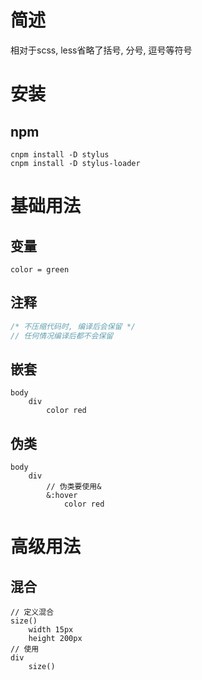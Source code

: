 # 简述

相对于scss, less省略了括号, 分号, 逗号等符号

# 安装

## npm

```shell
cnpm install -D stylus
cnpm install -D stylus-loader
```

# 基础用法

## 变量

```stylus
color = green
```

## 注释

```scss
/* 不压缩代码时, 编译后会保留 */
// 任何情况编译后都不会保留
```

## 嵌套

```stylus
body
    div
        color red
```

## 伪类

```stylus
body
    div
        // 伪类要使用&
        &:hover
            color red
```

# 高级用法

## 混合

```stylus
// 定义混合
size()
	width 15px
	height 200px
// 使用
div
    size()
```

